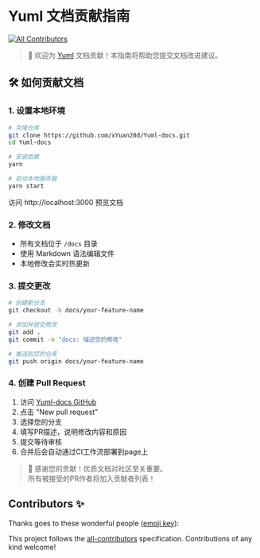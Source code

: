 # Yuml 文档贡献指南
<!-- ALL-CONTRIBUTORS-BADGE:START - Do not remove or modify this section -->
[![All Contributors](https://img.shields.io/badge/all_contributors-0-orange.svg?style=flat-square)](#contributors-)
<!-- ALL-CONTRIBUTORS-BADGE:END -->

> 📘 欢迎为 [Yuml](https://github.com/xYuan20d/Yuml) 文档贡献！本指南将帮助您提交文档改进建议。

## 🛠️ 如何贡献文档

### 1. 设置本地环境
```bash
# 克隆仓库
git clone https://github.com/xYuan20d/Yuml-docs.git
cd Yuml-docs

# 安装依赖
yarn

# 启动本地服务器
yarn start
```
访问 http://localhost:3000 预览文档

### 2. 修改文档
- 所有文档位于 `/docs` 目录
- 使用 Markdown 语法编辑文件
- 本地修改会实时热更新

### 3. 提交更改
```bash
# 创建新分支
git checkout -b docs/your-feature-name

# 添加并提交修改
git add .
git commit -m "docs: 描述您的修改"

# 推送到您的仓库
git push origin docs/your-feature-name
```

### 4. 创建 Pull Request
1. 访问 [Yuml-docs GitHub](https://github.com/xYuan20d/Yuml-docs)
2. 点击 "New pull request"
3. 选择您的分支
4. 填写PR描述，说明修改内容和原因
5. 提交等待审核
6. 合并后会自动通过CI工作流部署到page上

> 🌟 感谢您的贡献！优质文档对社区至关重要。  
> 所有被接受的PR作者将加入贡献者列表！
## Contributors ✨

Thanks goes to these wonderful people ([emoji key](https://allcontributors.org/docs/en/emoji-key)):

<!-- ALL-CONTRIBUTORS-LIST:START - Do not remove or modify this section -->
<!-- prettier-ignore-start -->
<!-- markdownlint-disable -->
<!-- markdownlint-restore -->
<!-- prettier-ignore-end -->
<!-- ALL-CONTRIBUTORS-LIST:END -->

This project follows the [all-contributors](https://github.com/all-contributors/all-contributors) specification. Contributions of any kind welcome!